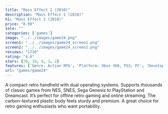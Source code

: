 ```yaml
---
title: "Mass Effect 2 (2010)"
description: "Mass Effect 2 (2010)"
h1: "Mass Effect 2 (2010)"
price: "8.99"
sale: ""
categories: ['games']
image: "../../images/game24.png"
screen1: "../../images/game24_screen1.png"
screen2: "../../images/game24_screen2.png"
reviews: "1720"
rating: "4.6"
stars: [70, 19, 6, 3, 2]
features: ['Genre: Action RPG', 'Platform: Xbox 360, PS3, PC', 'Developer: BioWare', 'Mode: Single-player']
url: "games/game24"
---
```

A compact retro handheld with dual operating systems. Supports thousands of classic games from NES, SNES, Sega Genesis to PlayStation and Dreamcast.
It’s perfect for offline retro gaming and online streaming. The carbon-textured plastic body feels sturdy and premium. A great choice for retro gaming enthusiasts who want portability.
